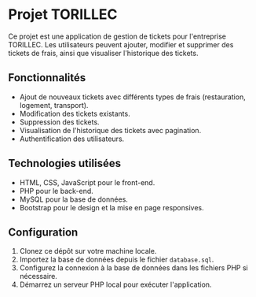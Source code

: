 # Projet TORILLEC

Ce projet est une application de gestion de tickets pour l'entreprise TORILLEC. Les utilisateurs peuvent ajouter, modifier et supprimer des tickets de frais, ainsi que visualiser l'historique des tickets.

## Fonctionnalités

- Ajout de nouveaux tickets avec différents types de frais (restauration, logement, transport).
- Modification des tickets existants.
- Suppression des tickets.
- Visualisation de l'historique des tickets avec pagination.
- Authentification des utilisateurs.

## Technologies utilisées

- HTML, CSS, JavaScript pour le front-end.
- PHP pour le back-end.
- MySQL pour la base de données.
- Bootstrap pour le design et la mise en page responsives.

## Configuration

1. Clonez ce dépôt sur votre machine locale.
2. Importez la base de données depuis le fichier `database.sql`.
3. Configurez la connexion à la base de données dans les fichiers PHP si nécessaire.
4. Démarrez un serveur PHP local pour exécuter l'application.
